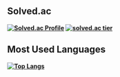<b><h2>Solved.ac</h2><b>
  
[![Solved.ac Profile](http://mazassumnida.wtf/api/v2/generate_badge?boj=khsung0)](https://solved.ac/khsung0/)
[![solved.ac tier](http://mazassumnida.wtf/api/generate_badge?boj={khsung0})](https://solved.ac/{khsung0})
<b><h2>Most Used Languages</h2><b>
  
[![Top Langs](https://github-readme-stats.vercel.app/api/top-langs/?username=khsung&layout=compact)](https://github.com/anuraghazra/github-readme-stats)

<!--
**khsung/khsung** is a ✨ _special_ ✨ repository because its `README.md` (this file) appears on your GitHub profile.

Here are some ideas to get you started:

- 🔭 I’m currently working on ...
- 🌱 I’m currently learning ...
- 👯 I’m looking to collaborate on ...
- 🤔 I’m looking for help with ...
- 💬 Ask me about ...
- 📫 How to reach me: ...
- 😄 Pronouns: ...
- ⚡ Fun fact: ...
-->
